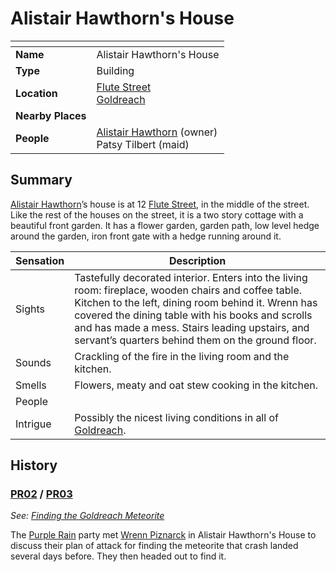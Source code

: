 # Alistair Hawthorn's House

| []() | |
| --- | --- |
| **Name** | Alistair Hawthorn's House |
| **Type** | Building |
| **Location** | [Flute Street](flute-street.md)<br />[Goldreach](README.md) |
| **Nearby Places** | |
| **People** | [Alistair Hawthorn](../../../../characters/alistair-hawthorn.md) (owner)<br />Patsy Tilbert (maid) |

## Summary

[Alistair Hawthorn](../../../../characters/alistair-hawthorn.md)’s house is at 12 [Flute Street](flute-street.md), in the middle of the street. Like the rest of the houses on the street, it is a two story cottage with a beautiful front garden. It has a flower garden, garden path, low level hedge around the garden, iron front gate with a hedge running around it.

| Sensation | Description |
| ---- | --- |
| Sights | Tastefully decorated interior. Enters into the living room: fireplace, wooden chairs and coffee table. Kitchen to the left, dining room behind it. Wrenn has covered the dining table with his books and scrolls and has made a mess. Stairs leading upstairs, and servant’s quarters behind them on the ground floor. |
| Sounds | Crackling of the fire in the living room and the kitchen. |
| Smells | Flowers, meaty and oat stew cooking in the kitchen. |
| People | |
| Intrigue | Possibly the nicest living conditions in all of [Goldreach](README.md). |

## History

### [PR02](../../../../sessions/PR02.md) / [PR03](../../../../sessions/PR03.md)

*See: [Finding the Goldreach Meteorite](../../../../storylines/finding-the-goldreach-meteorite.md)*

The [Purple Rain](../../../../campaigns/purple-rain.md) party met [Wrenn Piznarck](../../../../characters/wrenn-piznarck.md) in Alistair Hawthorn's House to discuss their plan of attack for finding the meteorite that crash landed several days before. They then headed out to find it.
